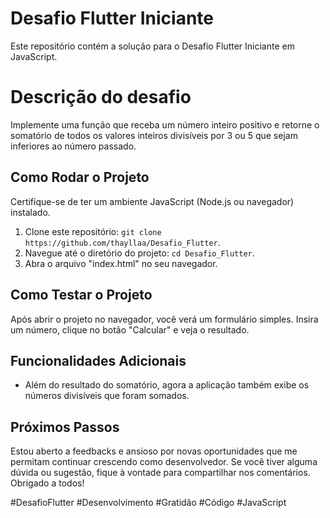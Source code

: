 # Desafio Flutter Iniciante
Este repositório contém a solução para o Desafio Flutter Iniciante em JavaScript.

# Descrição do desafio
Implemente uma função que receba um número inteiro positivo e retorne o somatório de todos os valores inteiros divisíveis por 3 ou 5 que sejam inferiores ao número passado.

## Como Rodar o Projeto
Certifique-se de ter um ambiente JavaScript (Node.js ou navegador) instalado.
1. Clone este repositório: `git clone https://github.com/thayllaa/Desafio_Flutter`.
2. Navegue até o diretório do projeto: `cd Desafio_Flutter`.
3. Abra o arquivo "index.html" no seu navegador.

## Como Testar o Projeto
Após abrir o projeto no navegador, você verá um formulário simples. Insira um número, clique no botão "Calcular" e veja o resultado.

## Funcionalidades Adicionais
- Além do resultado do somatório, agora a aplicação também exibe os números divisíveis que foram somados.

## Próximos Passos
Estou aberto a feedbacks e ansioso por novas oportunidades que me permitam continuar crescendo como desenvolvedor.
Se você tiver alguma dúvida ou sugestão, fique à vontade para compartilhar nos comentários. Obrigado a todos!

#DesafioFlutter #Desenvolvimento #Gratidão #Código #JavaScript